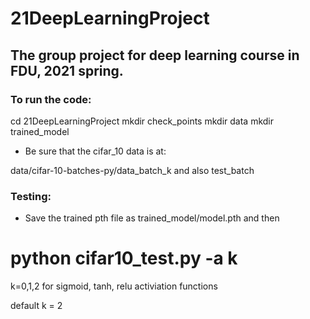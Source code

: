 # 21DeepLearningProject
 ## The group project for deep learning course in FDU, 2021 spring.

 ### To run the code:

 cd 21DeepLearningProject
 mkdir check_points
 mkdir data
 mkdir trained_model

 - Be sure that the cifar_10 data is at:

 data/cifar-10-batches-py/data_batch_k and also test_batch

 ### Testing:
 - Save the trained pth file as 
 trained_model/model.pth
 and then

 <h1> python cifar10_test.py -a k</h1>
 k=0,1,2 for sigmoid, tanh, relu activiation functions
 
 default k = 2

